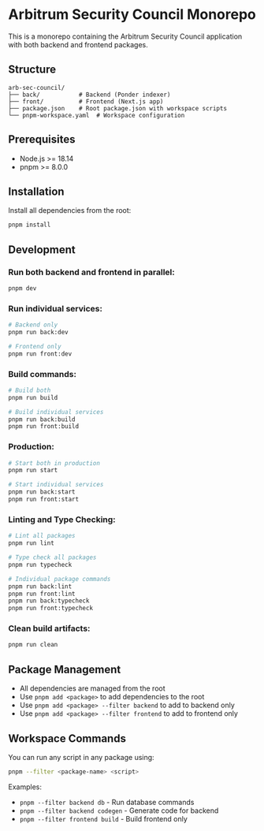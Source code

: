 # Arbitrum Security Council Monorepo

This is a monorepo containing the Arbitrum Security Council application with both backend and frontend packages.

## Structure

```
arb-sec-council/
├── back/           # Backend (Ponder indexer)
├── front/          # Frontend (Next.js app)
├── package.json    # Root package.json with workspace scripts
└── pnpm-workspace.yaml  # Workspace configuration
```

## Prerequisites

- Node.js >= 18.14
- pnpm >= 8.0.0

## Installation

Install all dependencies from the root:

```bash
pnpm install
```

## Development

### Run both backend and frontend in parallel:
```bash
pnpm dev
```

### Run individual services:
```bash
# Backend only
pnpm run back:dev

# Frontend only  
pnpm run front:dev
```

### Build commands:
```bash
# Build both
pnpm run build

# Build individual services
pnpm run back:build
pnpm run front:build
```

### Production:
```bash
# Start both in production
pnpm run start

# Start individual services
pnpm run back:start
pnpm run front:start
```

### Linting and Type Checking:
```bash
# Lint all packages
pnpm run lint

# Type check all packages
pnpm run typecheck

# Individual package commands
pnpm run back:lint
pnpm run front:lint
pnpm run back:typecheck
pnpm run front:typecheck
```

### Clean build artifacts:
```bash
pnpm run clean
```

## Package Management

- All dependencies are managed from the root
- Use `pnpm add <package>` to add dependencies to the root
- Use `pnpm add <package> --filter backend` to add to backend only
- Use `pnpm add <package> --filter frontend` to add to frontend only

## Workspace Commands

You can run any script in any package using:
```bash
pnpm --filter <package-name> <script>
```

Examples:
- `pnpm --filter backend db` - Run database commands
- `pnpm --filter backend codegen` - Generate code for backend
- `pnpm --filter frontend build` - Build frontend only
